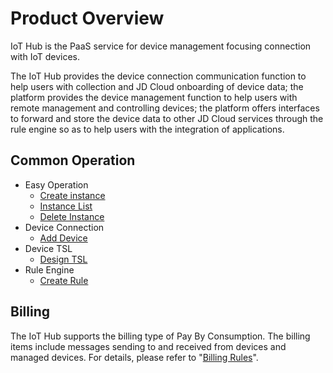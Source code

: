 # Product Overview


IoT Hub is the PaaS service for device management focusing connection with IoT devices.

The IoT Hub provides the device connection communication function to help users with collection and JD Cloud onboarding of device data; the platform provides the device management function to help users with remote management and controlling devices; the platform offers interfaces to forward and store the device data to other JD Cloud services through the rule engine so as to help users with the integration of applications.

## Common Operation

- Easy Operation
	- [Create instance](../Getting-Started/Create-Instance.md)
	- [Instance List](../Getting-Started/List-Instance.md)
	- [Delete Instance](../Getting-Started/Delete-Instance.md)
- Device Connection
	- [Add Device](../Operation-Guide/Device-Registration/Add-Devices.md)
- Device TSL
	- [Design TSL](../Best-Practices/Design-OM.md)
- Rule Engine
	- [Create Rule](../Operation-Guide/Rule-Engine/Add-Rules.md)


## Billing
The IoT Hub supports the billing type of Pay By Consumption. The billing items include messages sending to and received from devices and managed devices. For details, please refer to "[Billing Rules](../Pricing/Billing-Overview.md)".
